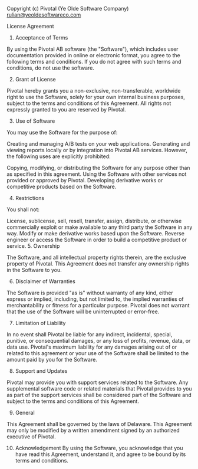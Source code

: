 Copyright (c) Pivotal (Ye Olde Software Company) <rulian@yeoldesoftwareco.com>

License Agreement

1. Acceptance of Terms

By using the Pivotal AB software (the "Software"), which includes user documentation provided in online or electronic format, you agree to the following terms and conditions. If you do not agree with such terms and conditions, do not use the software.

2. Grant of License

Pivotal hereby grants you a non-exclusive, non-transferable, worldwide right to use the Software, solely for your own internal business purposes, subject to the terms and conditions of this Agreement. All rights not expressly granted to you are reserved by Pivotal.

3. Use of Software

You may use the Software for the purpose of:

Creating and managing A/B tests on your web applications.
Generating and viewing reports locally or by integration into Pivotal AB services.
However, the following uses are explicitly prohibited:

Copying, modifying, or distributing the Software for any purpose other than as specified in this agreement.
Using the Software with other services not provided or approved by Pivotal.
Developing derivative works or competitive products based on the Software.

4. Restrictions

You shall not:

License, sublicense, sell, resell, transfer, assign, distribute, or otherwise commercially exploit or make available to any third party the Software in any way.
Modify or make derivative works based upon the Software.
Reverse engineer or access the Software in order to build a competitive product or service.
5. Ownership

The Software, and all intellectual property rights therein, are the exclusive property of Pivotal. This Agreement does not transfer any ownership rights in the Software to you.

6. Disclaimer of Warranties

The Software is provided "as is" without warranty of any kind, either express or implied, including, but not limited to, the implied warranties of merchantability or fitness for a particular purpose. Pivotal does not warrant that the use of the Software will be uninterrupted or error-free.

7. Limitation of Liability

In no event shall Pivotal be liable for any indirect, incidental, special, punitive, or consequential damages, or any loss of profits, revenue, data, or data use. Pivotal's maximum liability for any damages arising out of or related to this agreement or your use of the Software shall be limited to the amount paid by you for the Software.

8. Support and Updates

Pivotal may provide you with support services related to the Software. Any supplemental software code or related materials that Pivotal provides to you as part of the support services shall be considered part of the Software and subject to the terms and conditions of this Agreement.

9. General

This Agreement shall be governed by the laws of Delaware. This Agreement may only be modified by a written amendment signed by an authorized executive of Pivotal.

10. Acknowledgement
By using the Software, you acknowledge that you have read this Agreement, understand it, and agree to be bound by its terms and conditions.

